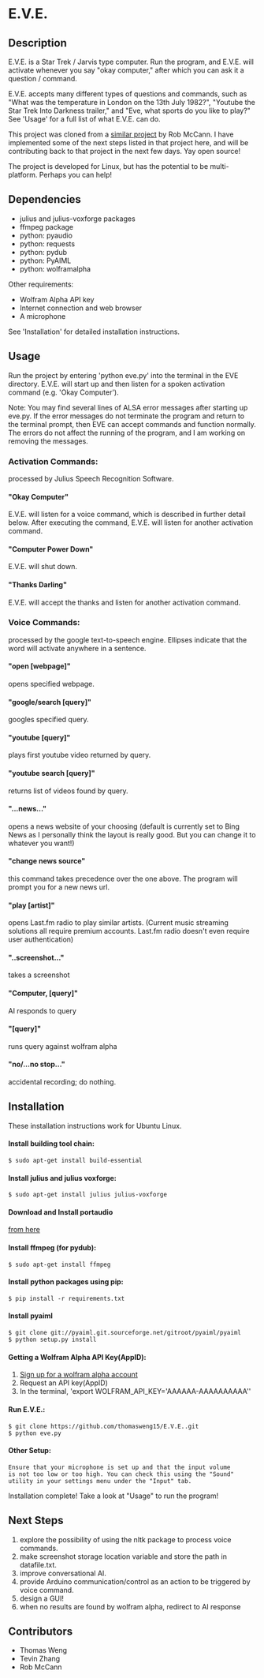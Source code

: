 E.V.E.
======

Description
-----------
E.V.E. is a Star Trek / Jarvis type computer. Run the program, and E.V.E. will activate whenever you say "okay computer," after which you can ask it a question / command. 

E.V.E. accepts many different types of questions and commands, such as "What was the temperature in London on the 13th July 1982?", "Youtube the Star Trek Into Darkness trailer," and "Eve, what sports do you like to play?" See 'Usage' for a full list of what E.V.E. can do.

This project was cloned from a [similar project](https://github.com/rob-mccann/Pi-Voice) by Rob McCann. I have implemented some of the next steps listed in that project here, and will be contributing back to that project in the next few days. Yay open source!

The project is developed for Linux, but has the potential to be multi-platform. Perhaps you can help!


Dependencies
------------
*	julius and julius-voxforge packages
*	ffmpeg package
*	python: pyaudio
*	python: requests
*	python: pydub
*	python: PyAIML
* 	python: wolframalpha

Other requirements:
*	Wolfram Alpha API key
*	Internet connection and web browser
*	A microphone

See 'Installation' for detailed installation instructions.


Usage
-----
Run the project by entering 'python eve.py' into the terminal in the EVE directory.
E.V.E. will start up and then listen for a spoken activation command (e.g. 'Okay Computer'). 

Note: You may find several lines of ALSA error messages after starting up eve.py. If the error messages do not terminate the program and return to the terminal prompt, then EVE can accept commands and function normally. The errors do not affect the running of the program, and I am working on removing the messages. 

### Activation Commands:
processed by Julius Speech Recognition Software.

#### "Okay Computer" 
E.V.E. will listen for a voice command, which is described in further detail below. After executing the command, E.V.E. will listen for another activation command.


#### "Computer Power Down" 		
E.V.E. will shut down.

#### "Thanks Darling" 		
 E.V.E. will accept the thanks and listen for another activation command.

### Voice Commands:
processed by the google text-to-speech engine.
Ellipses indicate that the word will activate anywhere in a sentence.

#### "open [webpage]" 
opens specified webpage.

#### "google/search [query]"
googles specified query.

#### "youtube [query]"
plays first youtube video returned by query.

#### "youtube search [query]"
returns list of videos found by query.

#### "...news..."
opens a news website of your choosing (default is currently set to Bing News as I personally think the layout is really good. But you can change it to whatever you want!)

#### "change news source"
this command takes precedence over the one above. The program will prompt you for a new news url.

#### "play [artist]"
opens Last.fm radio to play similar artists. (Current music streaming solutions all require premium accounts. Last.fm radio doesn't even require user authentication)

#### "..screenshot..."
takes a screenshot

#### "Computer, [query]"
AI responds to query

#### "[query]"
runs query against wolfram alpha

#### "no/...no stop..."
accidental recording; do nothing.


Installation 
------------
These installation instructions work for Ubuntu Linux.

#### Install building tool chain:
`$ sudo apt-get install build-essential`

#### Install julius and julius voxforge:
`$ sudo apt-get install julius julius-voxforge`

#### Download and Install portaudio
[from here](http://www.portaudio.com/download.html)

#### Install ffmpeg (for pydub):
`$ sudo apt-get install ffmpeg`

#### Install python packages using pip:
`$ pip install -r requirements.txt`

#### Install pyaiml
	$ git clone git://pyaiml.git.sourceforge.net/gitroot/pyaiml/pyaiml
	$ python setup.py install

#### Getting a Wolfram Alpha API Key(AppID):
1. [Sign up for a wolfram alpha account](https://developer.wolframalpha.com/portal/apisignup.html)
2. Request an API key(AppID)
3. In the terminal, 'export WOLFRAM_API_KEY='AAAAAA-AAAAAAAAAA''

#### Run E.V.E.:
	$ git clone https://github.com/thomasweng15/E.V.E..git
	$ python eve.py

#### Other Setup:
	Ensure that your microphone is set up and that the input volume 
	is not too low or too high. You can check this using the "Sound" 
	utility in your settings menu under the "Input" tab.

Installation complete! Take a look at "Usage" to run the program!


Next Steps
----------
1. 	explore the possibility of using the nltk package to process voice commands.
2. 	make screenshot storage location variable and store the path in datafile.txt.
3. 	improve conversational AI.
4.  provide Arduino communication/control as an action to be triggered by voice command.
5. 	design a GUI! 
6.	when no results are found by wolfram alpha, redirect to AI response


Contributors
------------
*	Thomas Weng
*	Tevin Zhang
*	Rob McCann
            